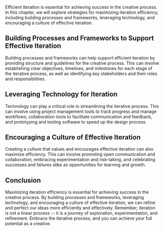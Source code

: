 
Efficient iteration is essential for achieving success in the creative process. In this chapter, we will explore strategies for maximizing iteration efficiency, including building processes and frameworks, leveraging technology, and encouraging a culture of effective iteration.

Building Processes and Frameworks to Support Effective Iteration
----------------------------------------------------------------

Building processes and frameworks can help support efficient iteration by providing structure and guidelines for the creative process. This can involve establishing clear objectives, timelines, and milestones for each stage of the iterative process, as well as identifying key stakeholders and their roles and responsibilities.

Leveraging Technology for Iteration
-----------------------------------

Technology can play a critical role in streamlining the iterative process. This can involve using project management tools to track progress and manage workflows, collaboration tools to facilitate communication and feedback, and prototyping and testing software to speed up the design process.

Encouraging a Culture of Effective Iteration
--------------------------------------------

Creating a culture that values and encourages effective iteration can also maximize efficiency. This can involve promoting open communication and collaboration, embracing experimentation and risk-taking, and celebrating successes and failures alike as opportunities for learning and growth.

Conclusion
----------

Maximizing iteration efficiency is essential for achieving success in the creative process. By building processes and frameworks, leveraging technology, and encouraging a culture of effective iteration, we can refine and perfect our ideas more efficiently and effectively. Remember, iteration is not a linear process -- it is a journey of exploration, experimentation, and refinement. Embrace the iterative process, and you can achieve your full potential as a creative.
